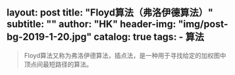layout:     post
title:      "Floyd算法（弗洛伊德算法）"
subtitle:   ""
author:     "HK"
header-img: "img/post-bg-2019-1-20.jpg"
catalog: true
tags:
    - 算法
---

> Floyd算法又称为弗洛伊德算法，插点法，是一种用于寻找给定的加权图中顶点间最短路径的算法。